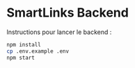# SmartLinks Backend

Instructions pour lancer le backend :

```bash
npm install
cp .env.example .env
npm start
```
